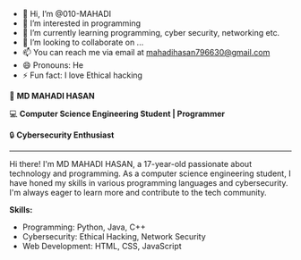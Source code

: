 - 👋 Hi, I’m @010-MAHADI
- 👀 I’m interested in programming
- 🌱 I’m currently learning programming, cyber security, networking etc.
- 💞️ I’m looking to collaborate on ...
- 📫 You can reach me via email at mahadihasan796630@gmail.com
- 😄 Pronouns: He
- ⚡ Fun fact: I love Ethical hacking


👋 **MD MAHADI HASAN**

💻 **Computer Science Engineering Student | Programmer**

🔒 **Cybersecurity Enthusiast**

---

Hi there! I'm MD MAHADI HASAN, a 17-year-old passionate about technology and programming. As a computer science engineering student, I have honed my skills in various programming languages and cybersecurity. I'm always eager to learn more and contribute to the tech community.

**Skills:**
- Programming: Python, Java, C++
- Cybersecurity: Ethical Hacking, Network Security
- Web Development: HTML, CSS, JavaScript

<!---
010-MAHADI/010-MAHADI is a ✨ special ✨ repository because its `README.md` (this file) appears on your GitHub profile.
You can click the Preview link to take a look at your changes.
--->
